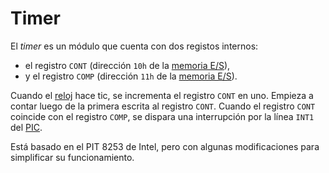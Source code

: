 # Timer

El _timer_ es un módulo que cuenta con dos registos internos:

- el registro `CONT` (dirección `10h` de la [memoria E/S](./index)),
- y el registro `COMP` (dirección `11h` de la [memoria E/S](./index)).

Cuando el [reloj](../devices/clock) hace tic, se incrementa el registro `CONT` en uno. Empieza a contar luego de la primera escrita al registro `CONT`. Cuando el registro `CONT` coincide con el registro `COMP`, se dispara una interrupción por la línea `INT1` del [PIC](./pic).

Está basado en el PIT 8253 de Intel, pero con algunas modificaciones para simplificar su funcionamiento.
